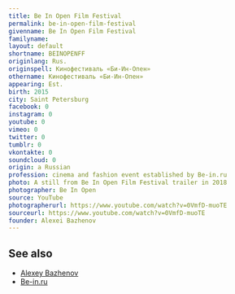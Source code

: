 ```yaml
---
title: Be In Open Film Festival
permalink: be-in-open-film-festival
givenname: Be In Open Film Festival
familyname:
layout: default
shortname: BEINOPENFF
originlang: Rus.
originspell: Кинофестиваль «Би-Ин-Опен»
othername: Кинофестиваль «Би-Ин-Опен»
appearing: Est.
birth: 2015
city: Saint Petersburg
facebook: 0
instagram: 0
youtube: 0
vimeo: 0
twitter: 0
tumblr: 0
vkontakte: 0
soundcloud: 0
origin: a Russian
profession: cinema and fashion event established by Be-in.ru
photo: A still from Be In Open Film Festival trailer in 2018
photographer: Be In Open
source: YouTube
photographerurl: https://www.youtube.com/watch?v=0VmfD-muoTE
sourceurl: https://www.youtube.com/watch?v=0VmfD-muoTE
founder: Alexei Bazhenov
---
```


## See also

+ [Alexey Bazhenov](bazhenov-alexey)
+ [Be-in.ru](be-in)
